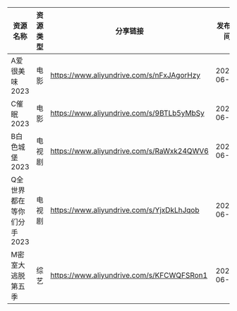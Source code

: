 | 资源名称            | 资源类型 | 分享链接                                      | 发布时间       |
| --------------- | ---- | ----------------------------------------- | ---------- |
| A爱很美味2023       | 电影   | https://www.aliyundrive.com/s/nFxJAgorHzy | 2023-06-01 |
| C催眠2023         | 电影   | https://www.aliyundrive.com/s/9BTLb5yMbSy | 2023-06-01 |
| B白色城堡2023       | 电视剧  | https://www.aliyundrive.com/s/RaWxk24QWV6 | 2023-06-01 |
| Q全世界都在等你们分手2023 | 电视剧  | https://www.aliyundrive.com/s/YjxDkLhJqob | 2023-06-01 |
| M密室大逃脱第五季       | 综艺   | https://www.aliyundrive.com/s/KFCWQFSRon1 | 2023-06-01 |
